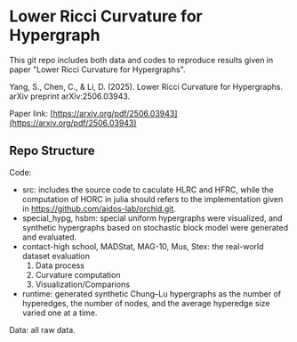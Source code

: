 # Lower Ricci Curvature for Hypergraph

This git repo includes both data and codes to reproduce results given in paper "Lower Ricci Curvature for Hypergraphs".

Yang, S., Chen, C., & Li, D. (2025). Lower Ricci Curvature for Hypergraphs. arXiv preprint arXiv:2506.03943. 

Paper link: [https://arxiv.org/pdf/2506.03943](https://arxiv.org/pdf/2506.03943)

## Repo Structure
Code: 
  - src: includes the source code to caculate HLRC and HFRC, while the computation of HORC in julia should refers to the implementation given in https://github.com/aidos-lab/orchid.git.
  - special_hypg, hsbm: special uniform hypergraphs were visualized, and synthetic hypergraphs based on stochastic block model were generated and evaluated.
  - contact-high school, MADStat, MAG-10, Mus, Stex: the real-world dataset evaluation
      1. Data process
      2. Curvature computation
      3. Visualization/Comparions
  - runtime: generated synthetic Chung–Lu hypergraphs as the number of hyperedges, the number of nodes, and the average hyperedge size varied one at a time.

Data: all raw data.
